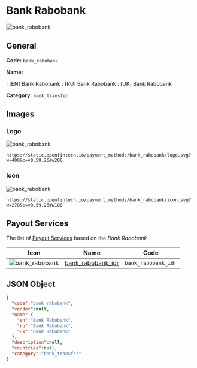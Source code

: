 
# Bank Rabobank 
![bank_rabobank](https://static.openfintech.io/payment_methods/bank_rabobank/logo.svg?w=400&c=v0.59.26#w200)  

## General 
**Code:** `bank_rabobank` 
 
**Name:** 
 
:	[EN] Bank Rabobank 
:	[RU] Bank Rabobank 
:	[UK] Bank Rabobank 
 
**Category:** `bank_transfer` 
 

## Images 

### Logo 
![bank_rabobank](https://static.openfintech.io/payment_methods/bank_rabobank/logo.svg?w=400&c=v0.59.26#w200)  

```
https://static.openfintech.io/payment_methods/bank_rabobank/logo.svg?w=400&c=v0.59.26#w200
```  

### Icon 
![bank_rabobank](https://static.openfintech.io/payment_methods/bank_rabobank/icon.svg?w=278&c=v0.59.26#w100)  

```
https://static.openfintech.io/payment_methods/bank_rabobank/icon.svg?w=278&c=v0.59.26#w100
```  

## Payout Services 
 
The list of [Payout Services](/payout-services/) based on the _Bank Rabobank_ 

|Icon|Name|Code| 
|:---:|:---:|:---:| 
|![bank_rabobank](https://static.openfintech.io/payout_methods/bank_rabobank/icon.svg?w=278&c=v0.59.26#w40) |[bank_rabobank_idr](/payout-services/bank_rabobank_idr/)|`bank_rabobank_idr`| 
 

## JSON Object 

```json
{
  "code":"bank_rabobank",
  "vendor":null,
  "name":{
    "en":"Bank Rabobank",
    "ru":"Bank Rabobank",
    "uk":"Bank Rabobank"
  },
  "description":null,
  "countries":null,
  "category":"bank_transfer"
}
```  
